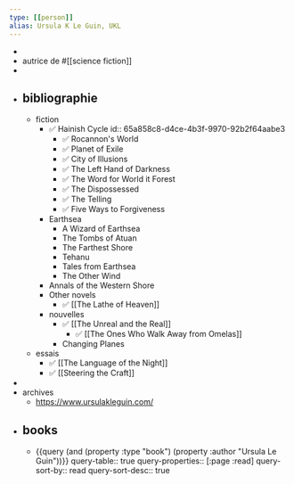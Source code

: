 ```yaml
---
type: [[person]]
alias: Ursula K Le Guin, UKL
---
```


-
- autrice de #[[science fiction]]
-
- ## bibliographie
	- fiction
		- ✅️ Hainish Cycle
		  id:: 65a858c8-d4ce-4b3f-9970-92b2f64aabe3
			- ✅️ Rocannon's World
			- ✅️ Planet of Exile
			- ✅️ City of Illusions
			- ✅️ The Left Hand of Darkness
			- ✅️ The Word for World it Forest
			- ✅️ The Dispossessed
			- ✅️ The Telling
			- ✅️ Five Ways to Forgiveness
		- Earthsea
			- A Wizard of Earthsea
			- The Tombs of Atuan
			- The Farthest Shore
			- Tehanu
			- Tales from Earthsea
			- The Other Wind
		- Annals of the Western Shore
		- Other novels
			- ✅️ [[The Lathe of Heaven]]
		- nouvelles
			- ✅️ [[The Unreal and the Real]]
				- ✅️ [[The Ones Who Walk Away from Omelas]]
			- Changing Planes
	- essais
		- ✅️ [[The Language of the Night]]
		- ✅️ [[Steering the Craft]]
-
- archives
	- https://www.ursulakleguin.com/
- ## books
	- {{query (and (property :type "book") (property :author "Ursula Le Guin"))}}
	  query-table:: true
	  query-properties:: [:page :read]
	  query-sort-by:: read
	  query-sort-desc:: true